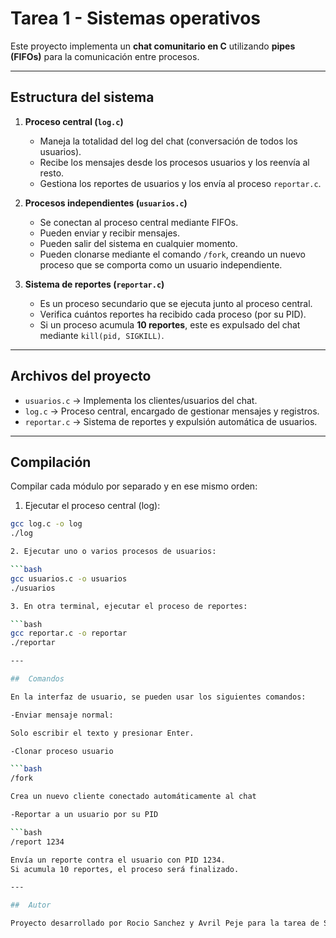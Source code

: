 #  Tarea 1 - Sistemas operativos 

Este proyecto implementa un **chat comunitario en C** utilizando **pipes (FIFOs)** para la comunicación entre procesos.  

---

##  Estructura del sistema

1. **Proceso central (`log.c`)**  
   - Maneja la totalidad del log del chat (conversación de todos los usuarios).  
   - Recibe los mensajes desde los procesos usuarios y los reenvía al resto.  
   - Gestiona los reportes de usuarios y los envía al proceso `reportar.c`.

2. **Procesos independientes (`usuarios.c`)**  
   - Se conectan al proceso central mediante FIFOs.  
   - Pueden enviar y recibir mensajes.  
   - Pueden salir del sistema en cualquier momento.  
   - Pueden clonarse mediante el comando `/fork`, creando un nuevo proceso que se comporta como un usuario independiente.

3. **Sistema de reportes (`reportar.c`)**  
   - Es un proceso secundario que se ejecuta junto al proceso central.  
   - Verifica cuántos reportes ha recibido cada proceso (por su PID).  
   - Si un proceso acumula **10 reportes**, este es expulsado del chat mediante `kill(pid, SIGKILL)`.

---

##  Archivos del proyecto

- `usuarios.c` → Implementa los clientes/usuarios del chat.  
- `log.c` → Proceso central, encargado de gestionar mensajes y registros.  
- `reportar.c` → Sistema de reportes y expulsión automática de usuarios.  

---

##  Compilación

Compilar cada módulo por separado y en ese mismo orden:


1. Ejecutar el proceso central (log):
   
```bash
gcc log.c -o log
./log

2. Ejecutar uno o varios procesos de usuarios:

```bash
gcc usuarios.c -o usuarios
./usuarios

3. En otra terminal, ejecutar el proceso de reportes:

```bash
gcc reportar.c -o reportar
./reportar

---

##  Comandos

En la interfaz de usuario, se pueden usar los siguientes comandos:

-Enviar mensaje normal:

Solo escribir el texto y presionar Enter.

-Clonar proceso usuario

```bash
/fork

Crea un nuevo cliente conectado automáticamente al chat

-Reportar a un usuario por su PID

```bash
/report 1234

Envía un reporte contra el usuario con PID 1234.
Si acumula 10 reportes, el proceso será finalizado.

---

##  Autor

Proyecto desarrollado por Rocio Sanchez y Avril Peje para la tarea de Sistemas Operativos.
